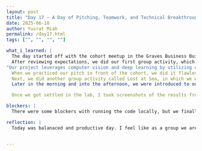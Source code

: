 ```yaml
---
layout: post
title: "Day 17 – A Day of Pitching, Teamwork, and Technical Breakthroughs"
date: 2025-06-18
author: Yusrat Miah
permalink: /day17.html
tags: ["", "", "", ""]

what_i_learned: |
  The day started off with the cohort meetup in the Graves Business Building. Dr. Mack reminded us of some expectations, such as writing thoughtful blog posts, arriving and leaving the research lab on time, reviewing the guidelines for the weekly video, and preparing for the upcoming Midsummer Symposium presentation that will take place on Friday, June 27, 2025. 
  After reviewing expectations, we did our first group activity, which was to come up with a 30-second pitch for our project. The interesting part of this activity was that in our 30-second speech, we were not allowed to include any words from our project title, since the main objective was for our high school teacher to guess our group's project. Our group came up with the following pitch:
"Our project leverages computer vision and deep learning by utilizing different convolutional neural networks to observe facial cues such as eye position and yawning to enhance transportation safety."
  When we practiced our pitch in front of the cohort, we did it flawlessly. I mention this because we genuinely put in a lot of effort, first by combining our ideas and then timing the delivery to see what could be added or removed.
  Next, we did another group activity called Lost at Sea, in which we were given a list of 15 items and asked to rank them from most to least important. As a group, we prioritized food items to ensure that individuals would be nourished and survive the hardship of being stranded at sea.
  Later in the morning and into the afternoon, we were introduced to our assigned high school teacher. It was great getting to know Eneaya, and I walked her around the north side of the Morgan campus to show her around. This gave me a chance to get to know her better. I learned that she teaches AP Language and 10th-grade English and is from upstate New York. We also did a fun icebreaker with her where we each listed three favorite songs: one from childhood, one from middle or high school, and one current favorite.

  Once we got settled in the lab, I took screenshots of the results from the model I had been running overnight on a workstation. I spent some time interpreting the data and found that the model had slightly improved in accuracy. I then set up two more runs, which I will let run overnight. My team member Michelle and I were able to get Google Colab to run locally on our designated workstation by creating a new Conda environment and redownloading all the packages and libraries from scratch. This was a great example of collaboration, as we both helped each other and learned the importance of software version control, especially since not all versions of Python work with all versions of TensorFlow. Additionally, I made progress on my literature review by finding more papers on SCOPUS. I plan to read and annotate them after work today. I also learned how to maximize the performance of the Intel(R) Iris(R) Xe Graphics card on my personal laptop by updating the drivers and tweaking GPU utilization, frequency, voltage, and power metrics (I increased each to either the maximum or the 95th/99th percentile). This helped reduce the time per epoch when running the model.

blockers: |
  There were some blockers with running the code locally, but we finally reoslved them after 3 days of dealing the issues!

reflection: |
  Today was balanaced and productive day. I feel like as a group we are more comfortable with synthesizing our ideas together and come up with things that are meaningful. I really enjoyed getting to know our high school teacher and having a group discussion everyone on our team (grad mentor included). My goal for tommorrow is to bring my data from the model runs together and compare/contrasts the findings. 


---
```

